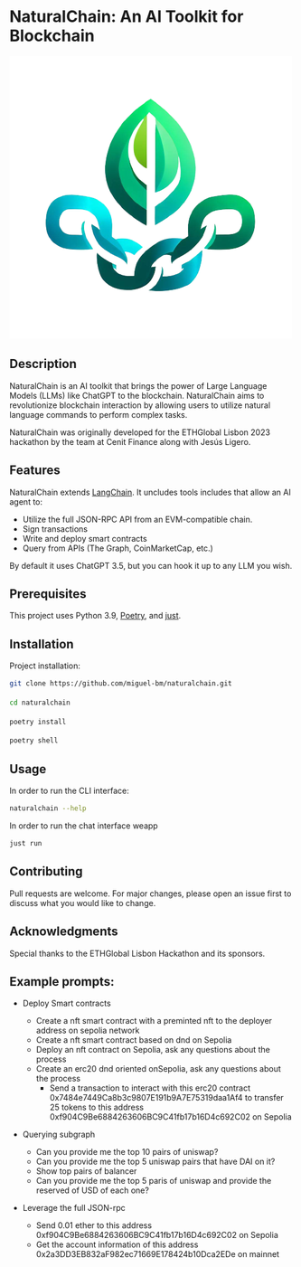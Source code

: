 # NaturalChain: An AI Toolkit for Blockchain

![logo](./assets/logo.png)  

## Description  

NaturalChain is an AI toolkit that brings the power of Large Language Models (LLMs) like ChatGPT to the blockchain. NaturalChain aims to revolutionize blockchain interaction by allowing users to utilize natural language commands to perform complex tasks.

NaturalChain was originally developed for the ETHGlobal Lisbon 2023 hackathon by the team at Cenit Finance along with Jesús Ligero.

## Features

NaturalChain extends [LangChain](https://github.com/hwchase17/langchain). It uncludes tools includes that allow an AI agent to:

- Utilize the full JSON-RPC API from an EVM-compatible chain.
- Sign transactions
- Write and deploy smart contracts
- Query from APIs (The Graph, CoinMarketCap, etc.)

By default it uses ChatGPT 3.5, but you can hook it up to any LLM you wish.

## Prerequisites

This project uses Python 3.9, [Poetry](https://python-poetry.org/docs/), and [just](https://github.com/casey/just).



## Installation

Project installation:


```bash
git clone https://github.com/miguel-bm/naturalchain.git

cd naturalchain

poetry install

poetry shell
```



## Usage

In order to run the CLI interface:

```bash
naturalchain --help
```


In order to run the chat interface weapp

```bash
just run
```

## Contributing

Pull requests are welcome. For major changes, please open an issue first to discuss what you would like to change.

## Acknowledgments

Special thanks to the ETHGlobal Lisbon Hackathon and its sponsors.

## Example prompts:

- Deploy Smart contracts
    - Create a nft smart contract with a preminted nft to the deployer address on sepolia network
    - Create a nft smart contract based on dnd on Sepolia
    - Deploy an nft contract on Sepolia, ask any questions about the process
    - Create an erc20 dnd oriented onSepolia, ask any questions about the process
        - Send a transaction to interact with this erc20 contract 0x7484e7449Ca8b3c9807E191b9A7E75319daa1Af4 to transfer 25 tokens to this address 0xf904C9Be6884263606BC9C41fb17b16D4c692C02 on Sepolia

- Querying subgraph
    - Can you provide me the top 10 pairs of uniswap?
    - Can you provide me the top 5 uniswap pairs that have DAI on it?
    - Show top pairs of balancer
    - Can you provide me the top 5 paris of uniswap and provide the reserved of USD of each one?

- Leverage the full JSON-rpc
    - Send 0.01 ether to this address 0xf904C9Be6884263606BC9C41fb17b16D4c692C02 on Sepolia
    - Get the account information of this address 0x2a3DD3EB832aF982ec71669E178424b10Dca2EDe on mainnet

    